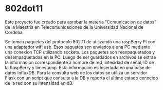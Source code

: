 # 802dot11

Este proyecto fue creado para aprobar la materia "Comunicacion de datos" de la Maestria en Telecomunicaciones de la Universidad Nacional de Cordoba.


Se toman paquetes del protocolo 802.11 de utilizando una raspBerry Pi con una adaptador wifi usb. Esos paquetes son enviados a una PC mediante una conexion TCP utilizando sockets. Los paquetes son reenpaquetados y desempaquetados en la PC.
Luego de ser guardados en archivos se extrae la informacion correspondiente a nombre de red, intesidad de señal, ID de la RaspBerry y timestamp. Esta informacion es insertada en una base de datos InfluxDB.
Para la consulta web de los datos se utiliza un servidor Flask con un script que consulta a la DB y reporta el ultimo estado conocido de la red con su intensidad en dB.
